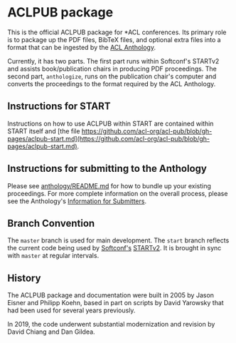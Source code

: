 # ACLPUB package

This is the official ACLPUB package for *ACL conferences.
Its primary role is to package up the PDF files, BibTeX files, and optional extra files into a format that can be ingested by the [ACL Anthology](https://www.aclweb.org/anthology/).

Currently, it has two parts. The first part runs within Softconf's STARTv2 and assists book/publication chairs in producing PDF proceedings. The second part, `anthologize`, runs on the publication chair's computer and converts the proceedings to the format required by the ACL Anthology.

## Instructions for START

Instructions on how to use ACLPUB within START are contained within START itself and [the file https://github.com/acl-org/acl-pub/blob/gh-pages/aclpub-start.md](https://github.com/acl-org/acl-pub/blob/gh-pages/aclpub-start.md).

## Instructions for submitting to the Anthology

Please see [anthology/README.md](https://github.com/acl-org/ACLPUB/blob/master/anthology/README.md) for how to bundle up your existing proceedings.
For more complete information on the overall process, please see the Anthology's [Information for Submitters](https://www.aclweb.org/anthology/info/contrib/).

## Branch Convention

The `master` branch is used for main development.
The `start` branch reflects the current code being used by [Softconf's](http://softconf.com) [STARTv2](http://softconf.com/about/start-v2-mainmenu-26).
It is brought in sync with `master` at regular intervals.

## History

The ACLPUB package and documentation were built in 2005 by Jason Eisner and Philipp Koehn, based in part on scripts by David Yarowsky that had been used for several years previously.

In 2019, the code underwent substantial modernization and revision by David Chiang and Dan Gildea.

